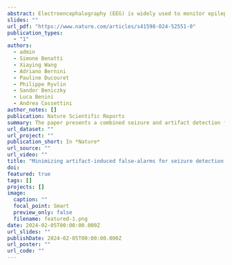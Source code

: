 ```yaml
---
abstract: Electroencephalography (EEG) is widely used to monitor epileptic seizures, and standard clinical practice consists of monitoring patients in dedicated epilepsy monitoring units via video surveillance and cumbersome EEG caps. Such a setting is not compatible with long-term tracking under typical living conditions, thereby motivating the development of unobtrusive wearable solutions. However, wearable EEG devices present the challenges of fewer channels, restricted computational capabilities, and lower signal-to-noise ratio. Moreover, artifacts presenting morphological similarities to seizures act as major noise sources and can be misinterpreted as seizures. This paper presents a combined seizure and artifacts detection framework targeting wearable EEG devices based on Gradient Boosted Trees. The seizure detector achieves nearly zero false alarms with average sensitivity values of 65.27% for 182 seizures from the CHB-MIT dataset and 57.26% for 25 seizures from the private dataset with no preliminary artifact detection or removal. The artifact detector achieves a state-of-the-art accuracy of 93.95% (on the TUH-EEG Artifact Corpus dataset). Integrating artifact and seizure detection significantly reduces false alarms—up to 96% compared to standalone seizure detection.  Optimized for a Parallel Ultra-Low Power platform, these algorithms enable extended monitoring with a battery lifespan reaching 300 hours. These findings highlight the benefits of integrating artifact detection in wearable epilepsy monitoring devices to limit the number of false positives.
slides: ""
url_pdf: "https://www.nature.com/articles/s41598-024-52551-0"
publication_types:
  - "1"
authors:
  - admin
  - Simone Benatti
  - Xiaying Wang
  - Adriano Bernini
  - Pauline Ducouret
  - Philippe Ryvlin
  - Sandor Beniczky
  - Luca Benini
  - Andrea Cossettini
author_notes: []
publication: Nature Scientific Reports
summary: The paper presents a combined seizure and artifact detection framework based on Gradient Boosted Trees. The framework achieves high accuracy in detecting seizures and artifacts, reducing false alarms. The algorithms are optimized for a Parallel Ultra-Low Power platform, enabling extended monitoring with a long battery lifespan. The paper highlights the benefits of integrating artifact detection in wearable epilepsy monitoring devices.
url_dataset: ""
url_project: ""
publication_short: In *Nature*
url_source: ""
url_video: ""
title: "Minimizing artifact-induced false-alarms for seizure detection in wearable EEG devices with gradient-boosted tree classifiers"
doi: 
featured: true
tags: []
projects: []
image:
  caption: ""
  focal_point: Smart
  preview_only: false
  filename: featured-1.png
date: 2024-02-05T00:00:00.000Z
url_slides: ""
publishDate: 2024-02-05T00:00:00.000Z
url_poster: ""
url_code: ""
---
```

